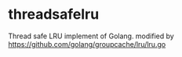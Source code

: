 # threadsafelru
Thread safe LRU implement of Golang. modified by  https://github.com/golang/groupcache/lru/lru.go
